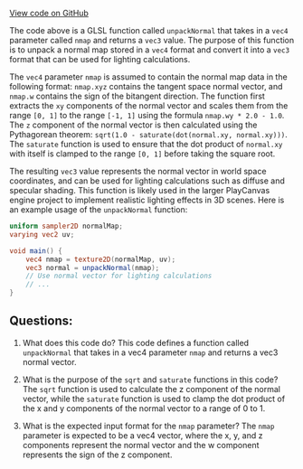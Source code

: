 [View code on GitHub](https://github.com/playcanvas/engine/src/scene/shader-lib/chunks/standard/frag/normalXY.js)

The code above is a GLSL function called `unpackNormal` that takes in a `vec4` parameter called `nmap` and returns a `vec3` value. The purpose of this function is to unpack a normal map stored in a `vec4` format and convert it into a `vec3` format that can be used for lighting calculations.

The `vec4` parameter `nmap` is assumed to contain the normal map data in the following format: `nmap.xyz` contains the tangent space normal vector, and `nmap.w` contains the sign of the bitangent direction. The function first extracts the `xy` components of the normal vector and scales them from the range `[0, 1]` to the range `[-1, 1]` using the formula `nmap.wy * 2.0 - 1.0`. The `z` component of the normal vector is then calculated using the Pythagorean theorem: `sqrt(1.0 - saturate(dot(normal.xy, normal.xy)))`. The `saturate` function is used to ensure that the dot product of `normal.xy` with itself is clamped to the range `[0, 1]` before taking the square root.

The resulting `vec3` value represents the normal vector in world space coordinates, and can be used for lighting calculations such as diffuse and specular shading. This function is likely used in the larger PlayCanvas engine project to implement realistic lighting effects in 3D scenes. Here is an example usage of the `unpackNormal` function:

```glsl
uniform sampler2D normalMap;
varying vec2 uv;

void main() {
    vec4 nmap = texture2D(normalMap, uv);
    vec3 normal = unpackNormal(nmap);
    // Use normal vector for lighting calculations
    // ...
}
```
## Questions: 
 1. What does this code do?
   This code defines a function called `unpackNormal` that takes in a vec4 parameter `nmap` and returns a vec3 normal vector.

2. What is the purpose of the `sqrt` and `saturate` functions in this code?
   The `sqrt` function is used to calculate the z component of the normal vector, while the `saturate` function is used to clamp the dot product of the x and y components of the normal vector to a range of 0 to 1.

3. What is the expected input format for the `nmap` parameter?
   The `nmap` parameter is expected to be a vec4 vector, where the x, y, and z components represent the normal vector and the w component represents the sign of the z component.